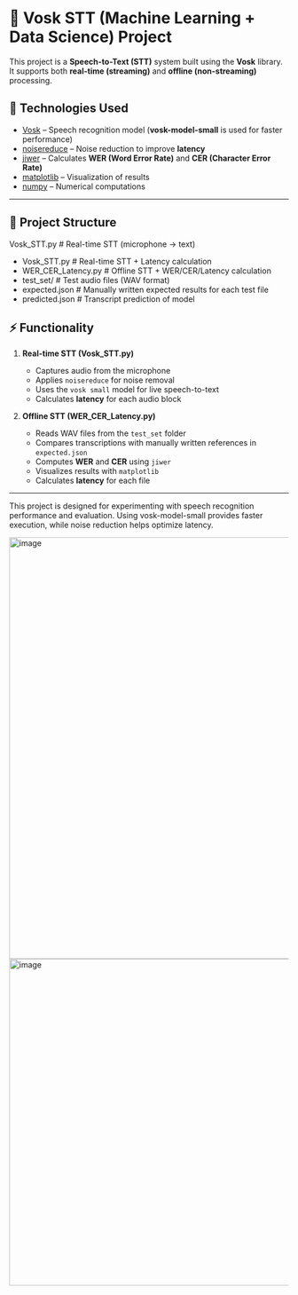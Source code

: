 # 🎤 Vosk STT (Machine Learning + Data Science) Project

This project is a **Speech-to-Text (STT)** system built using the **Vosk** library. It supports both **real-time (streaming)** and **offline (non-streaming)** processing.  

## 🚀 Technologies Used
- [Vosk](https://alphacephei.com/vosk/) – Speech recognition model (**vosk-model-small** is used for faster performance)  
- [noisereduce](https://pypi.org/project/noisereduce/) – Noise reduction to improve **latency**  
- [jiwer](https://pypi.org/project/jiwer/) – Calculates **WER (Word Error Rate)** and **CER (Character Error Rate)**  
- [matplotlib](https://matplotlib.org/) – Visualization of results  
- [numpy](https://numpy.org/) – Numerical computations  

---

## 📂 Project Structure
Vosk_STT.py # Real-time STT (microphone → text)
 - Vosk_STT.py # Real-time STT + Latency calculation
 - WER_CER_Latency.py # Offline STT + WER/CER/Latency calculation
 - test_set/ # Test audio files (WAV format)
 - expected.json # Manually written expected results for each test file
 - predicted.json # Transcript prediction of model


## ⚡ Functionality
1. **Real-time STT (Vosk_STT.py)**  
   - Captures audio from the microphone  
   - Applies `noisereduce` for noise removal  
   - Uses the `vosk small` model for live speech-to-text  
   - Calculates **latency** for each audio block  

2. **Offline STT (WER_CER_Latency.py)**  
   - Reads WAV files from the `test_set` folder  
   - Compares transcriptions with manually written references in `expected.json`  
   - Computes **WER** and **CER** using `jiwer`  
   - Visualizes results with `matplotlib`  
   - Calculates **latency** for each file  

---

This project is designed for experimenting with speech recognition performance and evaluation.
Using vosk-model-small provides faster execution, while noise reduction helps optimize latency.

<img width="1851" height="760" alt="image" src="https://github.com/user-attachments/assets/6ff580ab-593b-4073-b9e9-8a41da3ab1aa" />
<img width="1033" height="589" alt="image" src="https://github.com/user-attachments/assets/38216d7e-4e42-4469-a01b-50003cbc9eb0" />
